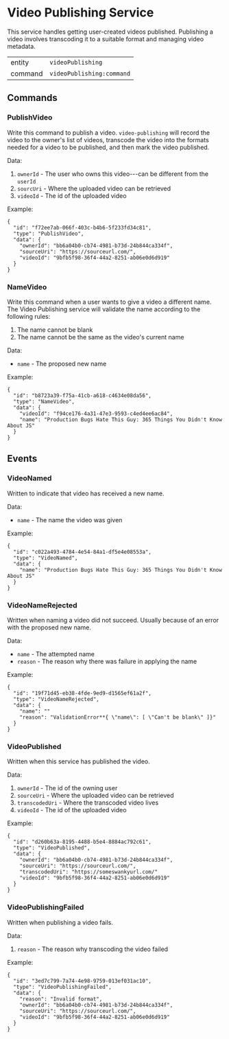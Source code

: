 # Video Publishing Service

This service handles getting user-created videos published.  Publishing a video involves transcoding it to a suitable format and managing video metadata.

|         |                           |
| ------- | ------------------------- |
| entity  | `videoPublishing`         |
| command | `videoPublishing:command` |

## Commands

### PublishVideo

Write this command to publish a video.  `video-publishing` will record the video to the owner's list of videos, transcode the video into the formats needed for a video to be published, and then mark the video published.

Data:

1. `ownerId` - The user who owns this video---can be different from the `userId`
2. `sourcUri` - Where the uploaded video can be retrieved
3. `videoId` - The id of the uploaded video

Example:

```
{
  "id": "f72ee7ab-066f-403c-b4b6-5f233fd34c81",
  "type": "PublishVideo",
  "data": {
    "ownerId": "bb6a04b0-cb74-4981-b73d-24b844ca334f",
    "sourceUri": "https://sourceurl.com/",
    "videoId": "9bfb5f98-36f4-44a2-8251-ab06e0d6d919"
  }
}
```

### NameVideo

Write this command when a user wants to give a video a different name.  The Video Publishing service will validate the name according to the following rules:

1. The name cannot be blank
2. The name cannot be the same as the video's current name

Data:

* `name` - The proposed new name

Example:

```
{
  "id": "b8723a39-f75a-41cb-a618-c4634e08da56",
  "type": "NameVideo",
  "data": {
    "videoId": "f94ce176-4a31-47e3-9593-c4ed4ee6ac84",
    "name": "Production Bugs Hate This Guy: 365 Things You Didn't Know About JS"
  }
}
```

## Events

### VideoNamed

Written to indicate that video has received a new name.

Data:

* `name` - The name the video was given

Example:

```
{
  "id": "c022a493-4784-4e54-84a1-df5e4e08553a",
  "type": "VideoNamed",
  "data": {
    "name": "Production Bugs Hate This Guy: 365 Things You Didn't Know About JS"
  }
}
```

### VideoNameRejected

Written when naming a video did not succeed.  Usually because of an error with the proposed new name.

Data:

* `name` - The attempted name
* `reason` - The reason why there was failure in applying the name

Example:

```
{
  "id": "19f71d45-eb38-4fde-9ed9-d1565ef61a2f",
  "type": "VideoNameRejected",
  "data": {
    "name": ""
    "reason": "ValidationError**{ \"name\": [ \"Can't be blank\" ]}"
  }
}
```

### VideoPublished

Written when this service has published the video.

Data:

1. `ownerId` - The id of the owning user
2. `sourceUri` - Where the uploaded video can be retrieved
3. `transcodedUri` - Where the transcoded video lives
4. `videoId` - The id of the uploaded video

Example:

```
{
  "id": "d260b63a-8195-4488-b5e4-8884ac792c61",
  "type": "VideoPublished",
  "data": {
    "ownerId": "bb6a04b0-cb74-4981-b73d-24b844ca334f",
    "sourceUri": "https://sourceurl.com/",
    "transcodedUri": "https://someswankyurl.com/"
    "videoId": "9bfb5f98-36f4-44a2-8251-ab06e0d6d919"
  }
}
```

### VideoPublishingFailed

Written when publishing a video fails.

Data:

1. `reason` - The reason why transcoding the video failed

Example:

```
{
  "id": "3ed7c799-7a74-4e98-9759-013ef031ac10",
  "type": "VideoPublishingFailed",
  "data": {
    "reason": "Invalid format",
    "ownerId": "bb6a04b0-cb74-4981-b73d-24b844ca334f",
    "sourceUri": "https://sourceurl.com/",
    "videoId": "9bfb5f98-36f4-44a2-8251-ab06e0d6d919"
  }
}
```
